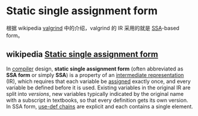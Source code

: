 # Static single assignment form

根据 wikipedia [valgrind](https://en.wikipedia.org/wiki/Valgrind) 中的介绍，valgrind 的 IR 采用的就是 [SSA](https://en.wikipedia.org/wiki/Static_single_assignment_form)-based form。

## wikipedia [Static single assignment form](https://en.wikipedia.org/wiki/Static_single_assignment_form)

In [compiler](https://en.wikipedia.org/wiki/Compiler) design, **static single assignment form** (often abbreviated as **SSA form** or simply **SSA**) is a property of an [intermediate representation](https://en.wikipedia.org/wiki/Intermediate_representation) (IR), which requires that each variable be [assigned](https://en.wikipedia.org/wiki/Assignment_(computer_science)) exactly once, and every variable be defined before it is used. Existing variables in the original IR are split into *versions*, new variables typically indicated by the original name with a subscript in textbooks, so that every definition gets its own version. In SSA form, [use-def chains](https://en.wikipedia.org/wiki/Use-define_chain) are explicit and each contains a single element.